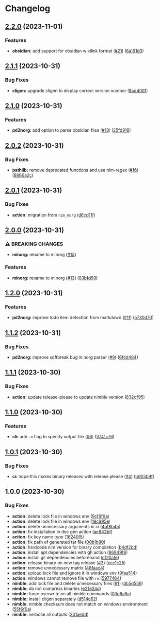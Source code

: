 # Changelog

## [2.2.0](https://github.com/pysan3/minorg/compare/v2.1.1...v2.2.0) (2023-11-01)


### Features

* **obsidian:** add support for obsidian wikilink format ([#21](https://github.com/pysan3/minorg/issues/21)) ([6a191d3](https://github.com/pysan3/minorg/commit/6a191d3a5096a6fcf9cd5c2fe8bb9c03ce66886c))

## [2.1.1](https://github.com/pysan3/minorg/compare/v2.1.0...v2.1.1) (2023-10-31)


### Bug Fixes

* **cligen:** upgrade cligen to display correct version number ([8ad4001](https://github.com/pysan3/minorg/commit/8ad40016383875d7fc1f5c498fa27c80a17bd174))

## [2.1.0](https://github.com/pysan3/minorg/compare/v2.0.2...v2.1.0) (2023-10-31)


### Features

* **pd2norg:** add option to parse obsidian files ([#18](https://github.com/pysan3/minorg/issues/18)) ([25fd918](https://github.com/pysan3/minorg/commit/25fd9189879b29072e2818ec276cfe05a21fcfb0))

## [2.0.2](https://github.com/pysan3/minorg/compare/v2.0.1...v2.0.2) (2023-10-31)


### Bug Fixes

* **pathlib:** remove deprecated functions and use nim-regex ([#16](https://github.com/pysan3/minorg/issues/16)) ([8886a2c](https://github.com/pysan3/minorg/commit/8886a2c9664915351eb9ea98b3a856460b0a5d58))

## [2.0.1](https://github.com/pysan3/minorg/compare/v2.0.0...v2.0.1) (2023-10-31)


### Bug Fixes

* **action:** migration from `nim_norg` ([d6cd11f](https://github.com/pysan3/minorg/commit/d6cd11fbb63870917f9762adeeb6e6159dc1db8b))

## [2.0.0](https://github.com/pysan3/minorg/compare/v1.2.0...v2.0.0) (2023-10-31)


### ⚠ BREAKING CHANGES

* **minorg:** rename to minorg ([#13](https://github.com/pysan3/minorg/issues/13))

### Features

* **minorg:** rename to minorg ([#13](https://github.com/pysan3/minorg/issues/13)) ([03bfd90](https://github.com/pysan3/minorg/commit/03bfd9033f2fe958d1d651f71fe628d975e93274))

## [1.2.0](https://github.com/pysan3/nim_norg/compare/v1.1.2...v1.2.0) (2023-10-31)


### Features

* **pd2norg:** improve todo item detection from markdown ([#11](https://github.com/pysan3/nim_norg/issues/11)) ([a730d70](https://github.com/pysan3/nim_norg/commit/a730d700e47f119784d6ae04a5b14777efb1a07e))

## [1.1.2](https://github.com/pysan3/nim_norg/compare/v1.1.1...v1.1.2) (2023-10-31)


### Bug Fixes

* **pd2norg:** improve softbreak bug in norg parser ([#9](https://github.com/pysan3/nim_norg/issues/9)) ([6f4d484](https://github.com/pysan3/nim_norg/commit/6f4d484a21473d0748779f86f3b45d1da932f894))

## [1.1.1](https://github.com/pysan3/nim_norg/compare/v1.1.0...v1.1.1) (2023-10-30)


### Bug Fixes

* **action:** update release-please to update nimble version ([832df95](https://github.com/pysan3/nim_norg/commit/832df95a8cccb496f26fd27931ca3663dbd6c031))

## [1.1.0](https://github.com/pysan3/nim_norg/compare/v1.0.1...v1.1.0) (2023-10-30)


### Features

* **cli:** add `-o` flag to specify output file ([#6](https://github.com/pysan3/nim_norg/issues/6)) ([3741c76](https://github.com/pysan3/nim_norg/commit/3741c767d5362706d50b9dbd292ff08dbaad6725))

## [1.0.1](https://github.com/pysan3/nim_norg/compare/v1.0.0...v1.0.1) (2023-10-30)


### Bug Fixes

* **ci:** hope this makes binary releases with release please ([#4](https://github.com/pysan3/nim_norg/issues/4)) ([b603b9f](https://github.com/pysan3/nim_norg/commit/b603b9f6d99b47ebabdff524fd33c1d669fd2e53))

## 1.0.0 (2023-10-30)


### Bug Fixes

* **action:** delete lock file in windows env ([9cf8f9a](https://github.com/pysan3/nim_norg/commit/9cf8f9a16550549e1009986eb837dc96e91687c2))
* **action:** delete lock file in windows env ([19c995e](https://github.com/pysan3/nim_norg/commit/19c995e7a16efa7fafbbf346eb755d9ab174f7d6))
* **action:** delete unnecessary arguments in ci ([4af8b45](https://github.com/pysan3/nim_norg/commit/4af8b45c2dbe021451390f5d453615fb37c3f4a6))
* **action:** fix installation in doc gen action ([ae842bf](https://github.com/pysan3/nim_norg/commit/ae842bf5d0539b73fd1107acc5ec2df40388b6e7))
* **action:** fix key name typo ([16240f5](https://github.com/pysan3/nim_norg/commit/16240f5688cea4e367af8cedb61615376a9d8dac))
* **action:** fix path of generated tar file ([00b1b80](https://github.com/pysan3/nim_norg/commit/00b1b8027e6df7dbd5dea8d16afacf964c6a0c5b))
* **action:** hardcode nim version for binary compilation ([b4df2bd](https://github.com/pysan3/nim_norg/commit/b4df2bde09513a3941431d37b5a81c2041b8a13e))
* **action:** install apt dependencies with gh action ([86949f6](https://github.com/pysan3/nim_norg/commit/86949f649b2a27628281fae99b9f7b3b432e5f35))
* **action:** install git dependencies beforehand ([cf20afe](https://github.com/pysan3/nim_norg/commit/cf20afe7bad58c41f3783c0574f14392250fbd17))
* **action:** release binary on new tag release ([#3](https://github.com/pysan3/nim_norg/issues/3)) ([ccc1c25](https://github.com/pysan3/nim_norg/commit/ccc1c25db70d19923dfa0a359e84a78abbced5fc))
* **action:** remove unnecessary matrix ([48faac4](https://github.com/pysan3/nim_norg/commit/48faac4d754115d3631f5886ca8c1a996a2e893e))
* **action:** upload lock file and ignore it in windows env ([9faa514](https://github.com/pysan3/nim_norg/commit/9faa514243729ac8d33deaabb7a8231bad3aa2e1))
* **action:** windows cannot remove file with `rm` ([5977464](https://github.com/pysan3/nim_norg/commit/59774645458941d436307d7fdd5cba0ff45823a4))
* **nimble:** add lock file and delete unnecessary files ([#1](https://github.com/pysan3/nim_norg/issues/1)) ([db5d559](https://github.com/pysan3/nim_norg/commit/db5d559ff6ddfe5ece3b34a1efaf28aeef8b68c4))
* **nimble:** do not compress binaries ([e21e34d](https://github.com/pysan3/nim_norg/commit/e21e34d82035a3f5976c7d816481931da96c46d9))
* **nimble:** force overwrite on all nimble commands ([03e6a9a](https://github.com/pysan3/nim_norg/commit/03e6a9abbf652b01ec45499f23c483a617372a66))
* **nimble:** install cligen separately ([d514c62](https://github.com/pysan3/nim_norg/commit/d514c62e10f210bd2a35fd305dc9c7ff806229c0))
* **nimble:** nimble checksum does not match on windows environment ([55f6f0a](https://github.com/pysan3/nim_norg/commit/55f6f0a55d7ff684c67645e0cae5d2fbff1a334a))
* **nimble:** verbose all outputs ([201ae0d](https://github.com/pysan3/nim_norg/commit/201ae0d7aaea70fcafb55b77e2e5b8f928480bf6))
